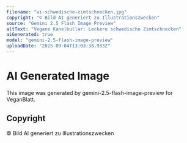 ```yaml
---
filename: "ai-schwedische-zimtschnecken.jpg"
copyright: "© Bild AI generiert zu Illustrationszwecken"
source: "Gemini 2.5 Flash Image Preview"
altText: "Vegane Kanelbullar: Leckere schwedische Zimtschnecken"
aiGenerated: true
model: "gemini-2.5-flash-image-preview"
uploadDate: "2025-09-04T13:03:38.933Z"
---
```


# AI Generated Image

This image was generated by gemini-2.5-flash-image-preview for VeganBlatt.

## Copyright
© Bild AI generiert zu Illustrationszwecken
